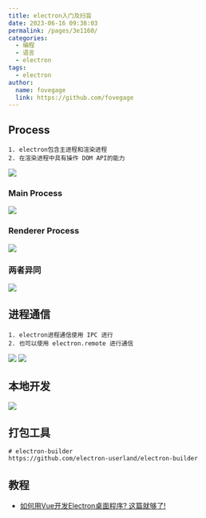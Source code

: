 ```yaml
---
title: electron入门及扫盲
date: 2023-06-16 09:38:03
permalink: /pages/3e1160/
categories:
  - 编程
  - 语言
  - electron
tags:
  - electron
author:
  name: fovegage
  link: https://github.com/fovegage
---
```


## Process

```
1. electron包含主进程和渲染进程
2. 在渲染进程中具有操作 DOM API的能力
```

![](https://obsidian-foveagge.oss-cn-beijing.aliyuncs.com/blog/92AF2DD2-3DD2-485C-A4FD-7B21C9B669A4_4_5005_c.jpeg)

### Main Process

![](https://obsidian-foveagge.oss-cn-beijing.aliyuncs.com/blog/071F375A-F8C1-4A64-89D0-73A53C7DFA06_4_5005_c.jpeg)

### Renderer Process

![](https://obsidian-foveagge.oss-cn-beijing.aliyuncs.com/blog/C8B02506-AD98-4E82-AD4F-FDC4932EA142_4_5005_c.jpeg)

### 两者异同

![](https://obsidian-foveagge.oss-cn-beijing.aliyuncs.com/blog/E2607C10-F990-4911-9276-2E4ED6163967_4_5005_c.jpeg)

## 进程通信

```
1. electron进程通信使用 IPC 进行
2. 也可以使用 electron.remote 进行通信
```

![](https://obsidian-foveagge.oss-cn-beijing.aliyuncs.com/blog/DCEE9BAA-4D89-4813-97AB-1EC76D8F6D06_4_5005_c.jpeg)
![](https://obsidian-foveagge.oss-cn-beijing.aliyuncs.com/blog/F3B6EED9-5BA4-4C18-9355-D9ECACDD9CD5_4_5005_c.jpeg)

## 本地开发

![](https://obsidian-foveagge.oss-cn-beijing.aliyuncs.com/blog/CSyQAQ.png)

## 打包工具

```
# electron-builder
https://github.com/electron-userland/electron-builder
```

## 教程

- [如何用Vue开发Electron桌面程序? 这篇就够了!](https://juejin.cn/post/6913829610748641287)